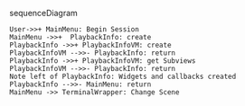 sequenceDiagram
    
    User->>+ MainMenu: Begin Session
    MainMenu ->>+  PlaybackInfo: create
    PlaybackInfo ->>+ PlaybackInfoVM: create
    PlaybackInfoVM -->>- PlaybackInfo: return
    PlaybackInfo ->>+ PlaybackInfoVM: get Subviews
    PlaybackInfoVM -->>- PlaybackInfo: return
    Note left of PlaybackInfo: Widgets and callbacks created
    PlaybackInfo -->>- MainMenu: return
    MainMenu ->> TerminalWrapper: Change Scene